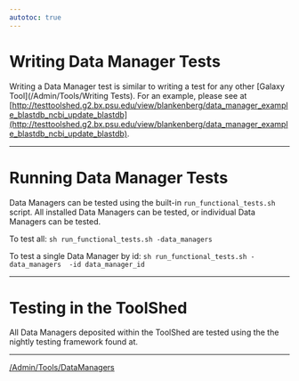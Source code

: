 ```yaml
---
autotoc: true
---
```





# Writing Data Manager Tests

Writing a Data Manager test is similar to writing a test for any other [Galaxy Tool](/Admin/Tools/Writing Tests). For an example, please see at [http://testtoolshed.g2.bx.psu.edu/view/blankenberg/data_manager_example_blastdb_ncbi_update_blastdb](http://testtoolshed.g2.bx.psu.edu/view/blankenberg/data_manager_example_blastdb_ncbi_update_blastdb). 

---
# Running Data Manager Tests

Data Managers can be tested using the built-in `run_functional_tests.sh` script. All installed Data Managers can be tested, or individual Data Managers can be tested.

To test all:
``` sh run_functional_tests.sh -data_managers ```


To test a single Data Manager by id:
``` sh run_functional_tests.sh -data_managers  -id data_manager_id ```


---

# Testing in the ToolShed

All Data Managers deposited within the ToolShed are tested using the the nightly testing framework found at. 

---

[/Admin/Tools/DataManagers](/Admin/Tools/DataManagers)
